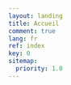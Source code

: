 ```yaml
---
layout: landing
title: Accueil
comment: true
lang: fr
ref: index
key: 0
sitemap:
  priority: 1.0
---
```

